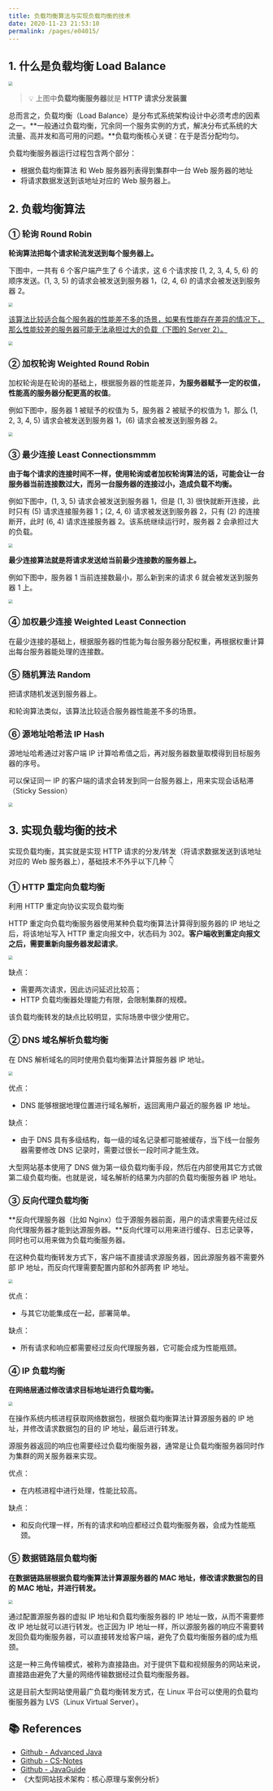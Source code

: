 ```yaml
---
title: 负载均衡算法与实现负载均衡的技术
date: 2020-11-23 21:53:10
permalink: /pages/e04015/
---
```

## 1. 什么是负载均衡 Load Balance

<img src="https://cs-wiki.oss-cn-shanghai.aliyuncs.com/img/20201123215740.png" style="zoom:50%;" />

> 💡 上图中**负载均衡服务器**就是 **HTTP 请求分发装置**

总而言之，负载均衡（Load Balance）是分布式系统架构设计中必须考虑的因素之一。**一般通过负载均衡，冗余同一个服务实例的方式，解决分布式系统的大流量、高并发和高可用的问题。**负载均衡核心关键：在于是否分配均匀。

负载均衡服务器运行过程包含两个部分：

- 根据负载均衡算法 和 Web 服务器列表得到集群中一台 Web 服务器的地址
- 将请求数据发送到该地址对应的 Web 服务器上。

## 2. 负载均衡算法

### ① 轮询 Round Robin

**轮询算法把每个请求轮流发送到每个服务器上。**

下图中，一共有 6 个客户端产生了 6 个请求，这 6 个请求按 (1, 2, 3, 4, 5, 6) 的顺序发送。(1, 3, 5) 的请求会被发送到服务器 1，(2, 4, 6) 的请求会被发送到服务器 2。

<img src="https://cs-wiki.oss-cn-shanghai.aliyuncs.com/img/20201123222152.png" style="zoom:50%;" />

<u>该算法比较适合每个服务器的性能差不多的场景，如果有性能存在差异的情况下，那么性能较差的服务器可能无法承担过大的负载（下图的 Server 2）。</u>

<img src="https://cs-wiki.oss-cn-shanghai.aliyuncs.com/img/20201123222221.png" style="zoom:50%;" />

### ② 加权轮询 Weighted Round Robin
加权轮询是在轮询的基础上，根据服务器的性能差异，**为服务器赋予一定的权值，性能高的服务器分配更高的权值**。

例如下图中，服务器 1 被赋予的权值为 5，服务器 2 被赋予的权值为 1，那么 (1, 2, 3, 4, 5) 请求会被发送到服务器 1，(6) 请求会被发送到服务器 2。

<img src="https://cs-wiki.oss-cn-shanghai.aliyuncs.com/img/20201123222425.png" style="zoom:50%;" />

### ③ 最少连接 Least Connectionsmmm
**由于每个请求的连接时间不一样，使用轮询或者加权轮询算法的话，可能会让一台服务器当前连接数过大，而另一台服务器的连接过小，造成负载不均衡。**

例如下图中，(1, 3, 5) 请求会被发送到服务器 1，但是 (1, 3) 很快就断开连接，此时只有 (5) 请求连接服务器 1；(2, 4, 6) 请求被发送到服务器 2，只有 (2) 的连接断开，此时 (6, 4) 请求连接服务器 2。该系统继续运行时，服务器 2 会承担过大的负载。

<img src="https://cs-wiki.oss-cn-shanghai.aliyuncs.com/img/20201123222815.png" style="zoom:50%;" />

**最少连接算法就是将请求发送给当前最少连接数的服务器上。**

例如下图中，服务器 1 当前连接数最小，那么新到来的请求 6 就会被发送到服务器 1 上。

<img src="https://cs-wiki.oss-cn-shanghai.aliyuncs.com/img/20201123222906.png" style="zoom:50%;" />

### ④ 加权最少连接 Weighted Least Connection

在最少连接的基础上，根据服务器的性能为每台服务器分配权重，再根据权重计算出每台服务器能处理的连接数。

### ⑤ 随机算法 Random

把请求随机发送到服务器上。

和轮询算法类似，该算法比较适合服务器性能差不多的场景。

### ⑥ 源地址哈希法 IP Hash
源地址哈希通过对客户端 IP 计算哈希值之后，再对服务器数量取模得到目标服务器的序号。

可以保证同一 IP 的客户端的请求会转发到同一台服务器上，用来实现会话粘滞（Sticky Session）

<img src="https://cs-wiki.oss-cn-shanghai.aliyuncs.com/img/20201123223136.png" style="zoom:50%;" />

## 3. 实现负载均衡的技术

实现负载均衡，其实就是实现 HTTP 请求的分发/转发（将请求数据发送到该地址对应的 Web 服务器上），基础技术不外乎以下几种 👇

### ① HTTP 重定向负载均衡

利用 HTTP 重定向协议实现负载均衡

HTTP 重定向负载均衡服务器使用某种负载均衡算法计算得到服务器的 IP 地址之后，将该地址写入 HTTP 重定向报文中，状态码为 302。**客户端收到重定向报文之后，需要重新向服务器发起请求**。

<img src="https://cs-wiki.oss-cn-shanghai.aliyuncs.com/img/20201123223821.png" style="zoom:50%;" />

缺点：

- 需要两次请求，因此访问延迟比较高；
- HTTP 负载均衡器处理能力有限，会限制集群的规模。

该负载均衡转发的缺点比较明显，实际场景中很少使用它。

### ② DNS 域名解析负载均衡

在 DNS 解析域名的同时使用负载均衡算法计算服务器 IP 地址。

<img src="https://cs-wiki.oss-cn-shanghai.aliyuncs.com/img/20201123223928.png" style="zoom:50%;" />

优点：

- DNS 能够根据地理位置进行域名解析，返回离用户最近的服务器 IP 地址。

缺点：

- 由于 DNS 具有多级结构，每一级的域名记录都可能被缓存，当下线一台服务器需要修改 DNS 记录时，需要过很长一段时间才能生效。

大型网站基本使用了 DNS 做为第一级负载均衡手段，然后在内部使用其它方式做第二级负载均衡。也就是说，域名解析的结果为内部的负载均衡服务器 IP 地址。

### ③ 反向代理负载均衡

**反向代理服务器（比如 Nginx）位于源服务器前面，用户的请求需要先经过反向代理服务器才能到达源服务器。**反向代理可以用来进行缓存、日志记录等，同时也可以用来做为负载均衡服务器。

在这种负载均衡转发方式下，客户端不直接请求源服务器，因此源服务器不需要外部 IP 地址，而反向代理需要配置内部和外部两套 IP 地址。

<img src="https://cs-wiki.oss-cn-shanghai.aliyuncs.com/img/20201123224029.png" style="zoom:50%;" />

优点：

- 与其它功能集成在一起，部署简单。

缺点：

- 所有请求和响应都需要经过反向代理服务器，它可能会成为性能瓶颈。

### ④ IP 负载均衡

**在网络层通过修改请求目标地址进行负载均衡。**

<img src="https://cs-wiki.oss-cn-shanghai.aliyuncs.com/img/20201123224131.png" style="zoom:50%;" />

在操作系统内核进程获取网络数据包，根据负载均衡算法计算源服务器的 IP 地址，并修改请求数据包的目的 IP 地址，最后进行转发。

源服务器返回的响应也需要经过负载均衡服务器，通常是让负载均衡服务器同时作为集群的网关服务器来实现。

优点：

- 在内核进程中进行处理，性能比较高。

缺点：

- 和反向代理一样，所有的请求和响应都经过负载均衡服务器，会成为性能瓶颈。

### ⑤ 数据链路层负载均衡

**在数据链路层根据负载均衡算法计算源服务器的 MAC 地址，修改请求数据包的目的 MAC 地址，并进行转发。**

<img src="https://cs-wiki.oss-cn-shanghai.aliyuncs.com/img/20201123224251.png" style="zoom:50%;" />

通过配置源服务器的虚拟 IP 地址和负载均衡服务器的 IP 地址一致，从而不需要修改 IP 地址就可以进行转发。也正因为 IP 地址一样，所以源服务器的响应不需要转发回负载均衡服务器，可以直接转发给客户端，避免了负载均衡服务器的成为瓶颈。

这是一种三角传输模式，被称为直接路由。对于提供下载和视频服务的网站来说，直接路由避免了大量的网络传输数据经过负载均衡服务器。

这是目前大型网站使用最广负载均衡转发方式，在 Linux 平台可以使用的负载均衡服务器为 LVS（Linux Virtual Server）。

## 📚 References

- [Github - Advanced Java](https://doocs.gitee.io/advanced-java/#/./docs/distributed-system/distributed-system-interview)
- [Github - CS-Notes](http://cyc2018.gitee.io/cs-notes/#/notes/分布式?id=一、分布式锁)
- [Github - JavaGuide](https://snailclimb.gitee.io/javaguide/#/docs/system-design/distributed-system/分布式?id=二-分布式事务)
- 《大型网站技术架构：核心原理与案例分析》